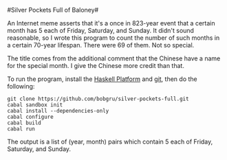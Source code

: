 #Silver Pockets Full of Baloney#

An Internet meme asserts that it's a once in 823-year event that a certain month has
5 each of Friday, Saturday, and Sunday. It didn't sound reasonable, so I wrote this program to count the number of such months in a certain 70-year lifespan. There were
69 of them. Not so special.

The title comes from the additional comment that the Chinese have a name for the special month. I give the Chinese more credit than that.

To run the program, install the [Haskell Platform][hp] and [git][git], then do the following:

```
git clone https://github.com/bobgru/silver-pockets-full.git
cabal sandbox init
cabal install --dependencies-only
cabal configure
cabal build
cabal run
```

The output is a list of (year, month) pairs which contain 5 each of Friday, Saturday, and Sunday.

[hp]: http://www.haskell.org/platform/
[git]: http://git-scm.com
